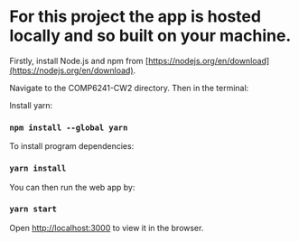 # For this project the app is hosted locally and so built on your machine.

Firstly, install Node.js and npm from [https://nodejs.org/en/download](https://nodejs.org/en/download).

Navigate to the COMP6241-CW2 directory. Then in the terminal:

Install yarn:
### `npm install --global yarn`

To install program dependencies:
### `yarn install`

You can then run the web app by:
### `yarn start`

Open [http://localhost:3000](http://localhost:3000) to view it in the browser.

